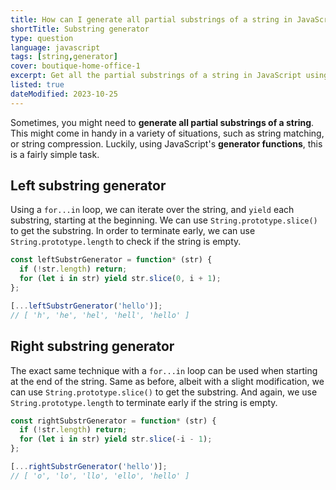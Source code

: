 ```yaml
---
title: How can I generate all partial substrings of a string in JavaScript?
shortTitle: Substring generator
type: question
language: javascript
tags: [string,generator]
cover: boutique-home-office-1
excerpt: Get all the partial substrings of a string in JavaScript using generator functions.
listed: true
dateModified: 2023-10-25
---
```


Sometimes, you might need to **generate all partial substrings of a string**. This might come in handy in a variety of situations, such as string matching, or string compression. Luckily, using JavaScript's **generator functions**, this is a fairly simple task.

## Left substring generator

Using a `for...in` loop, we can iterate over the string, and `yield` each substring, starting at the beginning. We can use `String.prototype.slice()` to get the substring. In order to terminate early, we can use `String.prototype.length` to check if the string is empty.

```js
const leftSubstrGenerator = function* (str) {
  if (!str.length) return;
  for (let i in str) yield str.slice(0, i + 1);
};

[...leftSubstrGenerator('hello')];
// [ 'h', 'he', 'hel', 'hell', 'hello' ]
```

## Right substring generator

The exact same technique with a `for...in` loop can be used when starting at the end of the string. Same as before, albeit with a slight modification, we can use `String.prototype.slice()` to get the substring. And again, we use `String.prototype.length` to terminate early if the string is empty.

```js
const rightSubstrGenerator = function* (str) {
  if (!str.length) return;
  for (let i in str) yield str.slice(-i - 1);
};

[...rightSubstrGenerator('hello')];
// [ 'o', 'lo', 'llo', 'ello', 'hello' ]
```
